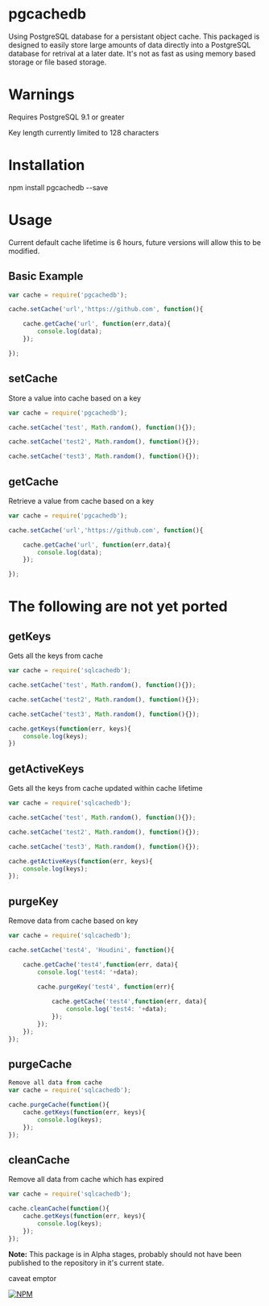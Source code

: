 # pgcachedb

Using PostgreSQL database for a persistant object cache. This packaged is designed to easily store large amounts of data directly into a PostgreSQL database for retrival at a later date. It's not as fast as using memory based storage or file based storage.

# Warnings

Requires PostgreSQL 9.1 or greater

Key length currently limited to 128 characters

# Installation

npm install pgcachedb --save

# Usage

Current default cache lifetime is 6 hours, future versions will allow this to be modified.


## Basic Example
```javascript
var cache = require('pgcachedb');

cache.setCache('url','https://github.com', function(){

	cache.getCache('url', function(err,data){
		console.log(data);
	});

});
```

## setCache
Store a value into cache based on a key
```javascript
var cache = require('pgcachedb');

cache.setCache('test', Math.random(), function(){});

cache.setCache('test2', Math.random(), function(){});

cache.setCache('test3', Math.random(), function(){});
```

## getCache
Retrieve a value from cache based on a key
```javascript
var cache = require('pgcachedb');

cache.setCache('url','https://github.com', function(){

	cache.getCache('url', function(err,data){
		console.log(data);
	});

});
```

# The following are not yet ported

## getKeys
Gets all the keys from cache
```javascript
var cache = require('sqlcachedb');

cache.setCache('test', Math.random(), function(){});

cache.setCache('test2', Math.random(), function(){});

cache.setCache('test3', Math.random(), function(){});

cache.getKeys(function(err, keys){
	console.log(keys);
})
```

## getActiveKeys
Gets all the keys from cache updated within cache lifetime
```javascript
var cache = require('sqlcachedb');

cache.setCache('test', Math.random(), function(){});

cache.setCache('test2', Math.random(), function(){});

cache.setCache('test3', Math.random(), function(){});

cache.getActiveKeys(function(err, keys){
	console.log(keys);
});
```

## purgeKey
Remove data from cache based on key
```javascript
var cache = require('sqlcachedb');

cache.setCache('test4', 'Houdini', function(){

	cache.getCache('test4',function(err, data){
		console.log('test4: '+data);
		
		cache.purgeKey('test4', function(err){

			cache.getCache('test4',function(err, data){
				console.log('test4: '+data);
			});
		});	
	});	
});
```

## purgeCache
```javascript
Remove all data from cache
var cache = require('sqlcachedb');

cache.purgeCache(function(){
	cache.getKeys(function(err, keys){
		console.log(keys);
	});
});
```

## cleanCache
Remove all data from cache which has expired
```javascript
var cache = require('sqlcachedb');

cache.cleanCache(function(){
	cache.getKeys(function(err, keys){
		console.log(keys);
	});
});
```




**Note:** This package is in Alpha stages, probably should not have been published to the repository in it's current state.

caveat emptor

[![NPM](https://nodei.co/npm/pgcachedb.png?downloads=true&downloadRank=true)](https://nodei.co/npm/pgcachedb/)
